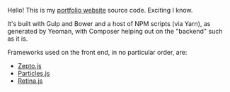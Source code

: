 Hello! This is my [portfolio website](https://dharveydev.com) source code. Exciting I know.

It's built with Gulp and Bower and a host of NPM scripts (via Yarn), as generated by Yeoman, with Composer helping out on the "backend" such as it is.

Frameworks used on the front end, in no particular order, are:
- [Zepto.js](http://zeptojs.com/)
- [Particles.js](http://vincentgarreau.com/particles.js/)
- [Retina.js](https://imulus.github.io/retinajs/)